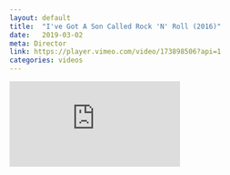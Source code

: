 ```yaml
---
layout: default
title:  "I've Got A Son Called Rock 'N' Roll (2016)"
date:   2019-03-02
meta: Director
link: https://player.vimeo.com/video/173898506?api=1
categories: videos
---
```


<iframe src="https://player.vimeo.com/video/337427914?api=1&background=1&mute=0&loop=1" frameborder="0" allow="autoplay; fullscreen" allowfullscreen></iframe>

